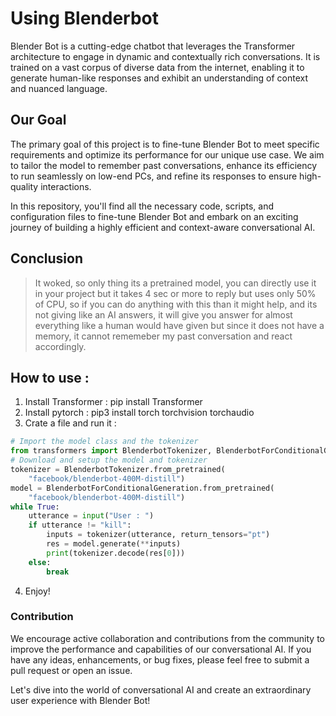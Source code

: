 
# Using Blenderbot

Blender Bot is a cutting-edge chatbot that leverages the Transformer architecture to engage in dynamic and contextually rich conversations. It is trained on a vast corpus of diverse data from the internet, enabling it to generate human-like responses and exhibit an understanding of context and nuanced language.

## Our Goal

The primary goal of this project is to fine-tune Blender Bot to meet specific requirements and optimize its performance for our unique use case. We aim to tailor the model to remember past conversations, enhance its efficiency to run seamlessly on low-end PCs, and refine its responses to ensure high-quality interactions.

In this repository, you'll find all the necessary code, scripts, and configuration files to fine-tune Blender Bot and embark on an exciting journey of building a highly efficient and context-aware conversational AI.

## Conclusion
>
> It woked, so only thing its a pretrained model, you can directly use it in your project but it takes 4 sec or more to reply but uses only 50% of CPU, so if you can do anything with this than it might help, and its not giving like an AI answers, it will give you answer for almost everything like a human would have given but since it does not have a memory, it cannot rememeber my past conversation and react accordingly.



## How to use :
1. Install Transformer : pip install Transformer
2. Install pytorch : pip3 install torch torchvision torchaudio
3. Crate a file and run it : 
```python
# Import the model class and the tokenizer
from transformers import BlenderbotTokenizer, BlenderbotForConditionalGeneration
# Download and setup the model and tokenizer
tokenizer = BlenderbotTokenizer.from_pretrained(
    "facebook/blenderbot-400M-distill")
model = BlenderbotForConditionalGeneration.from_pretrained(
    "facebook/blenderbot-400M-distill")
while True:
    utterance = input("User : ")
    if utterance != "kill":
        inputs = tokenizer(utterance, return_tensors="pt")
        res = model.generate(**inputs)
        print(tokenizer.decode(res[0]))
    else:
        break

```
4. Enjoy!

### Contribution

We encourage active collaboration and contributions from the community to improve the performance and capabilities of our conversational AI. If you have any ideas, enhancements, or bug fixes, please feel free to submit a pull request or open an issue.

Let's dive into the world of conversational AI and create an extraordinary user experience with Blender Bot!

